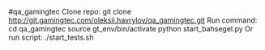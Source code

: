 #qa_gamingtec
Clone repo:
git clone http://git.gamingtec.com/oleksii.havrylov/qa_gamingtec.git
Run command: 	
cd qa_gamingtec
source gt_env/bin/activate
python start_bahsegel.py
Or run script:
./start_tests.sh
